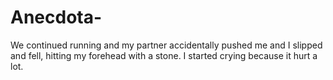 # Anecdota-
We continued running and my partner accidentally pushed me and I slipped and fell, hitting my forehead with a stone. I started crying because it hurt a lot.
